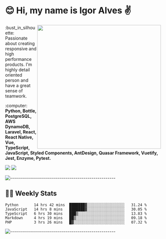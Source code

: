 # :blush: Hi, my name is Igor Alves :v:

<img src="https://github-readme-stats.vercel.app/api?username=iguit0&show_icons=true&count_private=true&theme=onedark" min-width="400px" max-width="400px" width="400px" align="right" />

<p align="left"> 
  :bust_in_silhouette: Passionate about creating responsive and high performance products.
  I'm highly detail oriented person and have a great sense of teamwork.
</p>

<p align="left">
  :computer: <strong>Python, Bottle, PostgreSQL, AWS DynamoDB, Laravel, React, React Native, Vue, TypeScript, JavaScript, Styled Components, AntDesign, Quasar Framework, Vuetify, Jest, Enzyme, Pytest.</strong>
</p>

<p align="left">
  <a href="https://www.linkedin.com/in/igor-lucio-alves" target="_blank" rel="noopener noreferrer" alt="Linkedin">
  <img src="https://img.shields.io/badge/LinkedIn-0077B5?style=for-the-badge&logo=linkedin&logoColor=white" /></a>

  <a href="https://t.me/iguit0" target="_blank" rel="noopener noreferrer" alt="Telegram">
  <img src="https://img.shields.io/badge/Telegram-2CA5E0?style=for-the-badge&logo=telegram&logoColor=white" /></a>
</p>

![-----------------------------------------------------](https://raw.githubusercontent.com/andreasbm/readme/master/assets/lines/aqua.png)

## :man_technologist: Weekly Stats
<!--START_SECTION:waka-->
```text
Python       14 hrs 42 mins  ███████▓░░░░░░░░░░░░░░░░░   31.24 % 
JavaScript   14 hrs 8 mins   ███████▓░░░░░░░░░░░░░░░░░   30.05 % 
TypeScript   6 hrs 30 mins   ███▒░░░░░░░░░░░░░░░░░░░░░   13.83 % 
Markdown     4 hrs 19 mins   ██▒░░░░░░░░░░░░░░░░░░░░░░   09.18 % 
PHP          3 hrs 26 mins   █▓░░░░░░░░░░░░░░░░░░░░░░░   07.32 % 
```
<!--END_SECTION:waka-->
![-----------------------------------------------------](https://raw.githubusercontent.com/andreasbm/readme/master/assets/lines/aqua.png)

